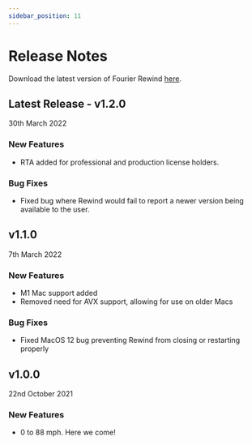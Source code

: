 ```yaml
---
sidebar_position: 11
---
```


# Release Notes

Download the latest version of Fourier Rewind [here](https://fourieraudio.com/support).

## Latest Release - v1.2.0
30th March 2022

### New Features
* RTA added for professional and production license holders.

### Bug Fixes
* Fixed bug where Rewind would fail to report a newer version being available to the user.

## v1.1.0
7th March 2022

### New Features
* M1 Mac support added
* Removed need for AVX support, allowing for use on older Macs

### Bug Fixes
* Fixed MacOS 12 bug preventing Rewind from closing or restarting properly

## v1.0.0
22nd October 2021
### New Features
* 0 to 88 mph. Here we come!
